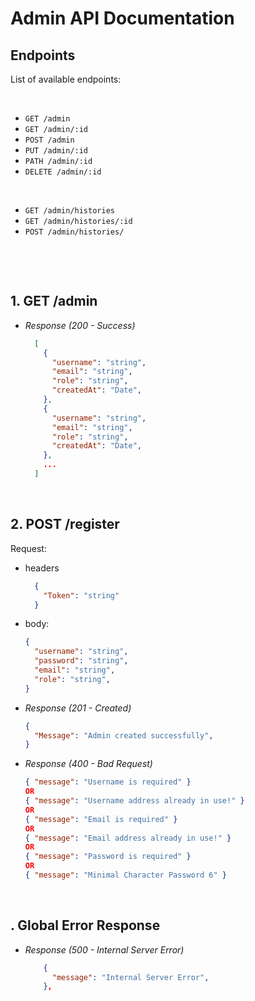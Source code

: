 # Admin API Documentation

## Endpoints
List of available endpoints:

  &nbsp;

- `GET /admin`
- `GET /admin/:id`
- `POST /admin`
- `PUT /admin/:id`
- `PATH /admin/:id`
- `DELETE /admin/:id`

 &nbsp;

- `GET /admin/histories`
- `GET /admin/histories/:id`
- `POST /admin/histories/`


&nbsp;

&nbsp;

## 1. GET /admin
+ _Response (200 - Success)_
  ```json
    [
      {
        "username": "string",
        "email": "string",
        "role": "string",
        "createdAt": "Date",
      },
      {
        "username": "string",
        "email": "string",
        "role": "string",
        "createdAt": "Date",
      },
      ...
    ]
  ```

&nbsp;

## 2. POST /register

Request:
+ headers
  ```json
    {
      "Token": "string"
    }
  ```
+ body:

  ```json
  {
    "username": "string",
    "password": "string",
    "email": "string",
    "role": "string",
  }
  ```

+ _Response (201 - Created)_

  ```json
  {
    "Message": "Admin created successfully",
  }
  ```

+ _Response (400 - Bad Request)_

  ```json
  { "message": "Username is required" }
  OR
  { "message": "Username address already in use!" }
  OR
  { "message": "Email is required" }
  OR
  { "message": "Email address already in use!" }
  OR
  { "message": "Password is required" }
  OR
  { "message": "Minimal Character Password 6" }
  ```

&nbsp;

## . Global Error Response
+ _Response (500 - Internal Server Error)_
  ```json
      {
        "message": "Internal Server Error",
      },
  ```